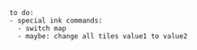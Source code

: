 
      to do:
      - special ink commands:
        - switch map
        - maybe: change all tiles value1 to value2
